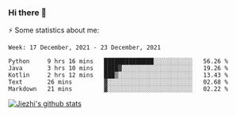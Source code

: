 ### Hi there 👋

⚡ Some statistics about me:


<!--START_SECTION:waka-->
```text
Week: 17 December, 2021 - 23 December, 2021

Python     9 hrs 16 mins   ██████████████░░░░░░░░░░░   56.26 % 
Java       3 hrs 10 mins   ████▓░░░░░░░░░░░░░░░░░░░░   19.26 % 
Kotlin     2 hrs 12 mins   ███▒░░░░░░░░░░░░░░░░░░░░░   13.43 % 
Text       26 mins         ▓░░░░░░░░░░░░░░░░░░░░░░░░   02.68 % 
Markdown   21 mins         ▓░░░░░░░░░░░░░░░░░░░░░░░░   02.22 % 
```
<!--END_SECTION:waka-->





[![Jiezhi's github stats](https://github-readme-stats.vercel.app/api?username=Jiezhi&show_icons=true)](https://github.com/Jiezhi/github-readme-stats)

<!--
[![Top Langs](https://github-readme-stats.vercel.app/api/top-langs/?username=Jiezhi&hide=javascript,html)](https://github.com/Jiezhi/github-readme-stats)

**Jiezhi/Jiezhi** is a ✨ _special_ ✨ repository because its `README.md` (this file) appears on your GitHub profile.

Here are some ideas to get you started:

- 🔭 I’m currently working on ...
- 🌱 I’m currently learning ...
- 👯 I’m looking to collaborate on ...
- 🤔 I’m looking for help with ...
- 💬 Ask me about ...
- 📫 How to reach me: ...
- 😄 Pronouns: ...
- ⚡ Fun fact: ...
-->

